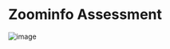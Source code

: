 # Zoominfo Assessment
![image](https://github.com/sapthadev/zoominfo-chat/assets/134836076/5b2aa311-4c69-48a6-bc5f-6c5270d604fa)

